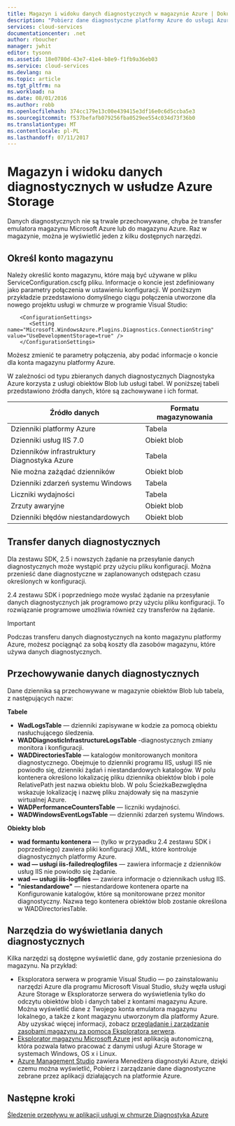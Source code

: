 ```yaml
---
title: Magazyn i widoku danych diagnostycznych w magazynie Azure | Dokumentacja firmy Microsoft
description: "Pobierz dane diagnostyczne platformy Azure do usługi Azure Storage i wyświetlić"
services: cloud-services
documentationcenter: .net
author: rboucher
manager: jwhit
editor: tysonn
ms.assetid: 18e0780d-43e7-41e4-b8e9-f1fb9a36eb03
ms.service: cloud-services
ms.devlang: na
ms.topic: article
ms.tgt_pltfrm: na
ms.workload: na
ms.date: 08/01/2016
ms.author: robb
ms.openlocfilehash: 374cc179e13c00e439415e3df16e0c6d5ccba5e3
ms.sourcegitcommit: f537befafb079256fba0529ee554c034d73f36b0
ms.translationtype: MT
ms.contentlocale: pl-PL
ms.lasthandoff: 07/11/2017
---
```

# <a name="store-and-view-diagnostic-data-in-azure-storage"></a>Magazyn i widoku danych diagnostycznych w usłudze Azure Storage
Danych diagnostycznych nie są trwale przechowywane, chyba że transfer emulatora magazynu Microsoft Azure lub do magazynu Azure. Raz w magazynie, można je wyświetlić jeden z kilku dostępnych narzędzi.

## <a name="specify-a-storage-account"></a>Określ konto magazynu
Należy określić konto magazynu, które mają być używane w pliku ServiceConfiguration.cscfg pliku. Informacje o koncie jest zdefiniowany jako parametry połączenia w ustawieniu konfiguracji. W poniższym przykładzie przedstawiono domyślnego ciągu połączenia utworzone dla nowego projektu usługi w chmurze w programie Visual Studio:

```
    <ConfigurationSettings>
       <Setting name="Microsoft.WindowsAzure.Plugins.Diagnostics.ConnectionString" value="UseDevelopmentStorage=true" />
    </ConfigurationSettings>
```

Możesz zmienić te parametry połączenia, aby podać informacje o koncie dla konta magazynu platformy Azure.

W zależności od typu zbieranych danych diagnostycznych Diagnostyka Azure korzysta z usługi obiektów Blob lub usługi tabel. W poniższej tabeli przedstawiono źródła danych, które są zachowywane i ich format.

| Źródło danych | Formatu magazynowania |
| --- | --- |
| Dzienniki platformy Azure |Tabela |
| Dzienniki usług IIS 7.0 |Obiekt blob |
| Dzienników infrastruktury Diagnostyka Azure |Tabela |
| Nie można zażądać dzienników |Obiekt blob |
| Dzienniki zdarzeń systemu Windows |Tabela |
| Liczniki wydajności |Tabela |
| Zrzuty awaryjne |Obiekt blob |
| Dzienniki błędów niestandardowych |Obiekt blob |

## <a name="transfer-diagnostic-data"></a>Transfer danych diagnostycznych
Dla zestawu SDK, 2.5 i nowszych żądanie na przesyłanie danych diagnostycznych może wystąpić przy użyciu pliku konfiguracji. Można przenieść dane diagnostyczne w zaplanowanych odstępach czasu określonych w konfiguracji.

2.4 zestawu SDK i poprzedniego może wysłać żądanie na przesyłanie danych diagnostycznych jak programowo przy użyciu pliku konfiguracji. To rozwiązanie programowe umożliwia również czy transferów na żądanie.

> [!IMPORTANT]
> Podczas transferu danych diagnostycznych na konto magazynu platformy Azure, możesz pociągnąć za sobą koszty dla zasobów magazynu, które używa danych diagnostycznych.
> 
> 

## <a name="store-diagnostic-data"></a>Przechowywanie danych diagnostycznych
Dane dziennika są przechowywane w magazynie obiektów Blob lub tabela, z następujących nazw:

**Tabele**

* **WadLogsTable** — dzienniki zapisywane w kodzie za pomocą obiektu nasłuchującego śledzenia.
* **WADDiagnosticInfrastructureLogsTable** -diagnostycznych zmiany monitora i konfiguracji.
* **WADDirectoriesTable** — katalogów monitorowanych monitora diagnostycznego.  Obejmuje to dzienniki programu IIS, usługi IIS nie powiodło się, dzienniki żądań i niestandardowych katalogów.  W polu kontenera określono lokalizację pliku dziennika obiektów blob i pole RelativePath jest nazwa obiektu blob.  W polu ŚcieżkaBezwględna wskazuje lokalizację i nazwę pliku znajdowały się na maszynie wirtualnej Azure.
* **WADPerformanceCountersTable** — liczniki wydajności.
* **WADWindowsEventLogsTable** — dzienniki zdarzeń systemu Windows.

**Obiekty blob**

* **wad formantu kontenera** — (tylko w przypadku 2.4 zestawu SDK i poprzedniego) zawiera pliki konfiguracji XML, które kontroluje diagnostycznych platformy Azure.
* **wad — usługi iis-failedreqlogfiles** — zawiera informacje z dzienników usług IIS nie powiodło się żądanie.
* **wad — usługi iis-logfiles** — zawiera informacje o dziennikach usług IIS.
* **"niestandardowe"** — niestandardowe kontenera oparte na Konfigurowanie katalogów, które są monitorowane przez monitor diagnostyczny.  Nazwa tego kontenera obiektów blob zostanie określona w WADDirectoriesTable.

## <a name="tools-to-view-diagnostic-data"></a>Narzędzia do wyświetlania danych diagnostycznych
Kilka narzędzi są dostępne wyświetlić dane, gdy zostanie przeniesiona do magazynu. Na przykład:

* Eksploratora serwera w programie Visual Studio — po zainstalowaniu narzędzi Azure dla programu Microsoft Visual Studio, służy węzła usługi Azure Storage w Eksploratorze serwera do wyświetlenia tylko do odczytu obiektów blob i danych tabel z kontami magazynu Azure. Można wyświetlić dane z Twojego konta emulatora magazynu lokalnego, a także z kont magazynu utworzonym dla platformy Azure. Aby uzyskać więcej informacji, zobacz [przeglądanie i zarządzanie zasobami magazynu za pomocą Eksploratora serwera](../vs-azure-tools-storage-resources-server-explorer-browse-manage.md).
* [Eksplorator magazynu Microsoft Azure](../vs-azure-tools-storage-manage-with-storage-explorer.md) jest aplikacją autonomiczną, która pozwala łatwo pracować z danymi usługi Azure Storage w systemach Windows, OS x i Linux.
* [Azure Management Studio](http://www.cerebrata.com/products/azure-management-studio/introduction) zawiera Menedżera diagnostyki Azure, dzięki czemu można wyświetlić, Pobierz i zarządzanie dane diagnostyczne zebrane przez aplikacji działających na platformie Azure.

## <a name="next-steps"></a>Następne kroki
[Śledzenie przepływu w aplikacji usługi w chmurze Diagnostyka Azure](cloud-services-dotnet-diagnostics-trace-flow.md)

